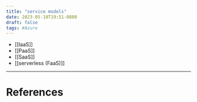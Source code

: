 ```yaml
---
title: "service models"
date: 2023-05-10T19:51-0800
draft: false
tags: #Azure 
---
```


- [[IaaS]]
- [[PaaS]]
- [[SaaS]]
- [[serverless (FaaS)]]

---
# References
